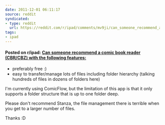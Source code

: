 ```yaml
---
date: 2011-12-01 06:11:17
source: reddit
syndicated:
- type: reddit
  url: https://reddit.com/r/ipad/comments/mv9ji/can_someone_recommend_a_comic_book_reader_cbrcbz/
tags:
- ipad
---
```


#### Posted on r/ipad: [Can someone recommend a comic book reader (CBR/CBZ) with the following features:](https://reddit.com/r/ipad/comments/mv9ji/can_someone_recommend_a_comic_book_reader_cbrcbz/)

- preferably free :)
- easy to transfer/manage lots of files including folder hierarchy (talking hundreds of files in dozens of folders here)

I'm currently using ComicFlow, but the limitation of this app is that it only supports a folder structure that is up to one folder deep.

Please don't recommend Stanza, the file management there is terrible when you get to a larger number of files.

Thanks :D
